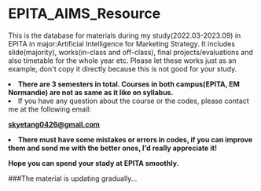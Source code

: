 # EPITA_AIMS_Resource
This is the database for materials during my study(2022.03-2023.09) in EPITA in major:Artificial Intelligence for Marketing Strategy.
It includes slide(majority), works(in-class and off-class), final projects/evaluations and also timetable for the whole year etc. Please let these works just as an example, don't copy it directly because this is not good for your study.

<li><b> There are 3 semesters in total. Courses in both campus(EPITA, EM Normandie) are not as same as it like on syllabus.</b></li>

<li>If you have any question about the course or the codes, please contact me at the following email:</li>

<b>skyetang0426@gmail.com</b>

<li> <b> There must have some mistakes or errors in codes, if you can improve them and send me with the better ones, I'd really appreciate it!</b> </li>

<b>Hope you can spend your stady at EPITA smoothly.</b>

###The material is updating gradually...
